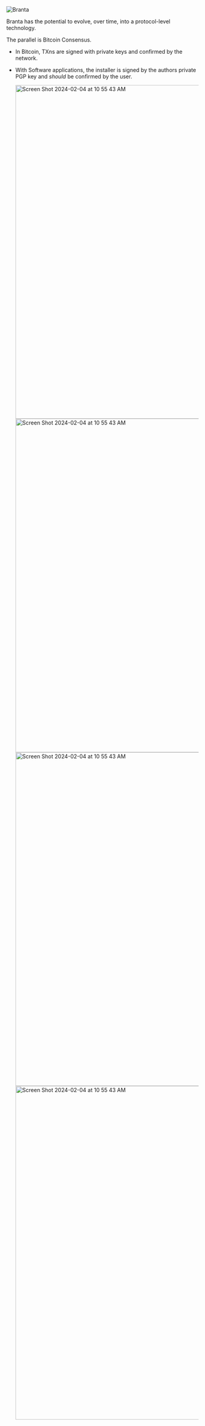 <picture>
  <source media="(prefers-color-scheme: dark)" srcset="assets/goldwhitecropped.png">
  <source media="(prefers-color-scheme: light)" srcset="assets/goldblackcropped.jpg">
  <img alt="Branta" src="Branta/Assets/goldblackcropped.jpg">
</picture>


Branta has the potential to evolve, over time, into a protocol-level technology.

The parallel is Bitcoin Consensus.
* In Bitcoin, TXns are signed with private keys and confirmed by the network.
* With Software applications, the installer is signed by the authors private PGP key and *should* be confirmed by the user.

  <img width="873" alt="Screen Shot 2024-02-04 at 10 55 43 AM" src="https://github.com/BrantaOps/design/blob/main/protocol.png">
  <img width="873" alt="Screen Shot 2024-02-04 at 10 55 43 AM" src="https://github.com/BrantaOps/design/blob/main/Wallet%20Architecture.png">
  <img width="873" alt="Screen Shot 2024-02-04 at 10 55 43 AM" src="https://github.com/BrantaOps/design/blob/main/FOSS.png">
  <img width="873" alt="Screen Shot 2024-02-04 at 10 55 43 AM" src="https://github.com/BrantaOps/design/blob/main/Universe.png">
